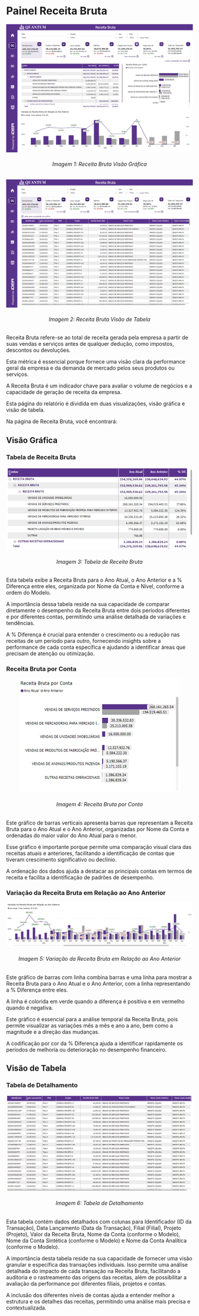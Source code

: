 # Painel Receita Bruta

<p><div align="center">
  <img src="../../assets/contabilidade_rb_page1.png" alt="Receita Bruta Page 1">
  <h6>Imagem 1: Receita Bruta Visão Gráfica</h6>
  <img src="../../assets/contabilidade_rb_page2.png" alt="Receita Bruta Page 2">
  <h6>Imagem 2: Receita Bruta Visão de Tabela</h6>
</div></p>

Receita Bruta refere-se ao total de receita gerada pela empresa a partir de suas vendas e serviços antes de qualquer dedução, como impostos, descontos ou devoluções. 

Esta métrica é essencial porque fornece uma visão clara da performance geral da empresa e da demanda de mercado pelos seus produtos ou serviços. 

A Receita Bruta é um indicador chave para avaliar o volume de negócios e a capacidade de geração de receita da empresa.

Esta página do relatório é dividida em duas visualizações, visão gráfica e visão de tabela.

Na página de Receita Bruta, você encontrará:

## Visão Gráfica
### Tabela de Receita Bruta

<div align="center">
  <img src="../../assets/contabilidade_rb_tabela_contas.png" alt="Tabela de Receita Bruta">
  <h6>Imagem 3: Tabela de Receita Bruta</h6>
</div>

Esta tabela exibe a Receita Bruta para o Ano Atual, o Ano Anterior e a % Diferença entre eles, organizada por Nome da Conta e Nível, conforme a ordem do Modelo. 

A importância dessa tabela reside na sua capacidade de comparar diretamente o desempenho da Receita Bruta entre dois períodos diferentes e por diferentes contas, permitindo uma análise detalhada de variações e tendências. 

A % Diferença é crucial para entender o crescimento ou a redução nas receitas de um período para outro, fornecendo insights sobre a performance de cada conta específica e ajudando a identificar áreas que precisam de atenção ou otimização.

### Receita Bruta por Conta

<div align="center">
  <img src="../../assets/contabilidade_rb_receita_bruta_por_conta.png" alt="Receita Bruta por Conta">
  <h6>Imagem 4: Receita Bruta por Conta</h6>
</div>

Este gráfico de barras verticais apresenta barras que representam a Receita Bruta para o Ano Atual e o Ano Anterior, organizadas por Nome da Conta e ordenadas do maior valor do Ano Atual para o menor. 

Esse gráfico é importante porque permite uma comparação visual clara das receitas atuais e anteriores, facilitando a identificação de contas que tiveram crescimento significativo ou declínio. 

A ordenação dos dados ajuda a destacar as principais contas em termos de receita e facilita a identificação de padrões de desempenho.

### Variação da Receita Bruta em Relação ao Ano Anterior

<div align="center">
  <img src="../../assets/contabilidade_rb_variacao.png" alt="Variação da Receita Bruta em Relação ao Ano Anterior">
  <h6>Imagem 5: Variação da Receita Bruta em Relação ao Ano Anterior</h6>
</div>

Este gráfico de barras com linha combina barras e uma linha para mostrar a Receita Bruta para o Ano Atual e o Ano Anterior, com a linha representando a % Diferença entre eles. 

A linha é colorida em verde quando a diferença é positiva e em vermelho quando é negativa. 

Este gráfico é essencial para a análise temporal da Receita Bruta, pois permite visualizar as variações mês a mês e ano a ano, bem como a magnitude e a direção das mudanças. 

A codificação por cor da % Diferença ajuda a identificar rapidamente os períodos de melhoria ou deterioração no desempenho financeiro.

## Visão de Tabela
### Tabela de Detalhamento

<div align="center">
  <img src="../../assets/contabilidade_rb_tabela_detalhes.png" alt="Tabela de Detalhamento">
  <h6>Imagem 6: Tabela de Detalhamento</h6>
</div>

Esta tabela contém dados detalhados com colunas para Identificador (ID da Transação), Data Lançamento (Data da Transação), Filial (Filial), Projeto (Projeto), Valor da Receita Bruta, Nome da Conta (conforme o Modelo), Nome da Conta Sintética (conforme o Modelo) e Nome da Conta Analítica (conforme o Modelo). 

A importância desta tabela reside na sua capacidade de fornecer uma visão granular e específica das transações individuais. Isso permite uma análise detalhada do impacto de cada transação na Receita Bruta, facilitando a auditoria e o rastreamento das origens das receitas, além de possibilitar a avaliação da performance por diferentes filiais, projetos e contas. 

A inclusão dos diferentes níveis de contas ajuda a entender melhor a estrutura e os detalhes das receitas, permitindo uma análise mais precisa e contextualizada.

